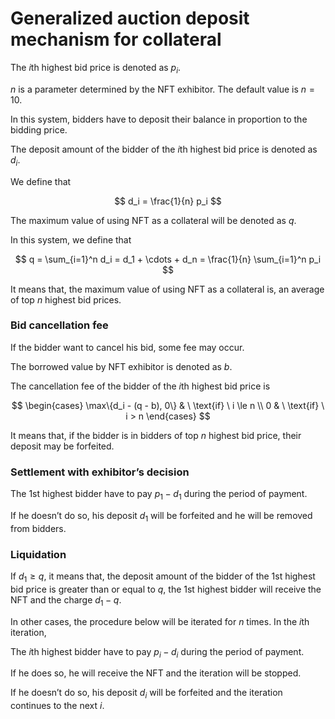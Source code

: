 # Generalized auction deposit mechanism for collateral

The $i$th highest bid price is denoted as $p_i$.

$n$ is a parameter determined by the NFT exhibitor. The default value is $n=10$.

In this system, bidders have to deposit their balance in proportion to the bidding price.

The deposit amount of the bidder of the $i$th highest bid price is denoted as $d_i$.

We define that

$$
d_i = \frac{1}{n} p_i
$$

The maximum value of using NFT as a collateral will be denoted as $q$.

In this system, we define that

$$
q = \sum_{i=1}^n d_i = d_1 + \cdots + d_n = \frac{1}{n} \sum_{i=1}^n p_i
$$

It means that, the maximum value of using NFT as a collateral is, an average of top $n$ highest bid prices.

### Bid cancellation fee

If the bidder want to cancel his bid, some fee may occur.

The borrowed value by NFT exhibitor is denoted as $b$.

The cancellation fee of the bidder of the $i$th highest bid price is

$$
\begin{cases}
\max\{d_i - (q - b), 0\} & \ \text{if} \ i \le n \\
0 & \ \text{if} \ i > n
\end{cases}
$$

It means that, if the bidder is in bidders of top $n$ highest bid price, their deposit may be forfeited.

### Settlement with exhibitor’s decision

The 1st highest bidder have to pay $p_1 - d_1$ during the period of payment.

If he doesn’t do so, his deposit $d_1$ will be forfeited and he will be removed from bidders.

### Liquidation

If $d_1 \ge q$, it means that, the deposit amount of the bidder of the 1st highest bid price is greater than or equal to $q$, the 1st highest bidder will receive the NFT and the charge $d_1 - q$.

In other cases, the procedure below will be iterated for $n$ times. In the $i$th iteration,

The $i$th highest bidder have to pay $p_i - d_i$ during the period of payment.

If he does so, he will receive the NFT and the iteration will be stopped.

If he doesn’t do so, his deposit $d_i$ will be forfeited and the iteration continues to the next $i$.